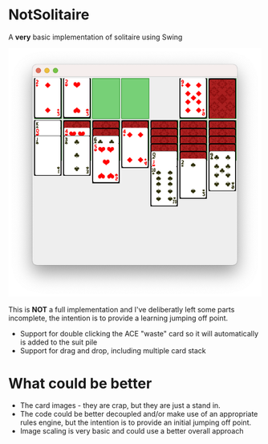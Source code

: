 # NotSolitaire
A **very** basic implementation of solitaire using Swing

<img src="Screenshot.png">

This is **NOT** a full implementation and I've deliberatly left some parts incomplete, the intention is to provide a learning jumping off point.

* Support for double clicking the ACE "waste" card so it will automatically is added to the suit pile
* Support for drag and drop, including multiple card stack

# What could be better
* The card images - they are crap, but they are just a stand in.
* The code could be better decoupled and/or make use of an appropriate rules engine, but the intention is to provide an initial jumping off point.
* Image scaling is very basic and could use a better overall approach
